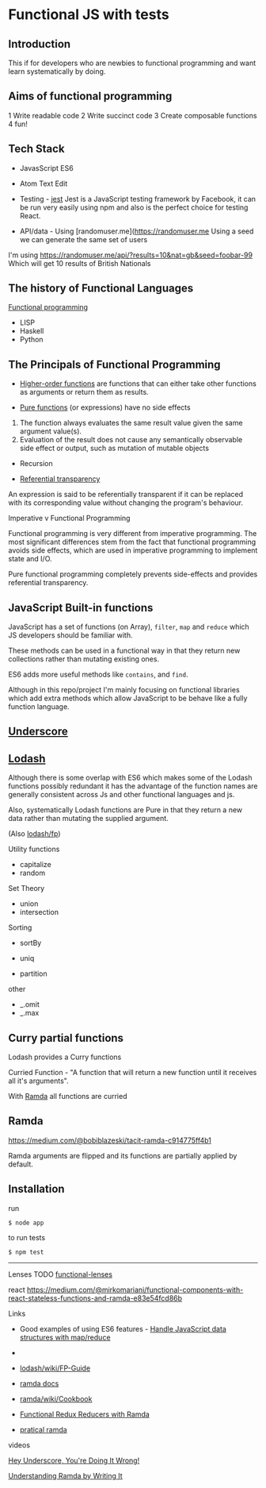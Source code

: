 # Functional JS with tests

## Introduction

This if for developers who are newbies to functional programming and want learn systematically by doing.

## Aims of functional programming

1 Write readable code
2 Write succinct code
3 Create composable functions
4 fun!


## Tech Stack

* JavasScript ES6
* Atom Text Edit
* Testing - [jest](https://facebook.github.io/jest/)
  Jest is a JavaScript testing framework by Facebook, it can be run very easily using npm and also is the perfect choice for testing React.

* API/data - Using [randomuser.me](https://randomuser.me
Using a seed we can generate the same set of users

I'm using https://randomuser.me/api/?results=10&nat=gb&seed=foobar-99
Which will get 10 results of British Nationals



## The history of Functional Languages

[Functional programming](https://en.wikipedia.org/wiki/Functional_programming)
* LISP
* Haskell
* Python

## The Principals of Functional Programming

* [Higher-order functions](https://en.wikipedia.org/wiki/Higher-order_function) are functions that can either take other functions as arguments or return them as results.

* [Pure functions](https://en.wikipedia.org/wiki/Pure_function) (or expressions) have no side effects

1. The function always evaluates the same result value given the same argument value(s).
2. Evaluation of the result does not cause any semantically observable side effect or output, such as mutation of mutable objects

* Recursion

* [Referential transparency](https://en.wikipedia.org/wiki/Referential_transparency)

An expression is said to be referentially transparent if it can be replaced with its corresponding value without changing the program's behaviour.

Imperative v Functional Programming

Functional programming is very different from imperative programming. The most significant differences stem from the fact that functional programming avoids side effects, which are used in imperative programming to implement state and I/O.

Pure functional programming completely prevents side-effects and provides referential transparency.

## JavaScript Built-in functions

JavaScript has a set of functions (on Array), `filter`, `map` and `reduce` which JS developers should be familiar with.

These methods can be used in a functional way in that they return new collections rather than mutating existing ones.

ES6 adds more useful methods like `contains`, and `find`.

Although in this repo/project I'm mainly focusing on functional libraries which add extra methods which allow JavaScript to be behave like a fully function language.

## [Underscore](http://underscorejs.org/)


## [Lodash](https://lodash.com/docs/4.17.4)

Although there is some overlap with ES6 which makes some of the Lodash functions possibly redundant it has the advantage of the function names are generally consistent across Js and other functional languages and js.

Also, systematically Lodash functions are Pure in that they return a new data rather than mutating the supplied argument.

(Also [lodash/fp](https://github.com/lodash/lodash/wiki/FP-Guide))

Utility functions

* capitalize
* random

Set Theory
* union
* intersection

Sorting
* sortBy

* uniq
* partition


other
* _.omit
* _.max


## Curry partial functions

Lodash provides a Curry functions

Curried Function -
"A function that will return a new function until it receives all it's arguments".

With [Ramda](http://ramdajs.com/) all functions are curried

## Ramda

https://medium.com/@bobiblazeski/tacit-ramda-c914775ff4b1


Ramda arguments are flipped and its functions are partially applied by default.


## Installation

run

```$ node app```


to run tests

```$ npm test```

----


Lenses
TODO
[functional-lenses](https://medium.com/@dtipson/functional-lenses-d1aba9e52254)

react
https://medium.com/@mirkomariani/functional-components-with-react-stateless-functions-and-ramda-e83e54fcd86b

Links

* Good examples of using ES6 features - [Handle JavaScript data structures with map/reduce](https://codeburst.io/writing-javascript-with-map-reduce-980602ff2f2f)
* [](https://startupsventurecapital.com/javascript-save-time-by-avoiding-re-writing-these-common-functions-266835c0bf68)

* [lodash/wiki/FP-Guide](https://github.com/lodash/lodash/wiki/FP-Guide)
* [ramda docs](http://ramdajs.com/docs/#)
* [ramda/wiki/Cookbook](https://github.com/ramda/ramda/wiki/Cookbook)
* [Functional Redux Reducers with Ramda](https://alligator.io/react/functional-redux-reducers-with-ramda/)
* [pratical ramda](https://macwright.org/2015/08/27/practical-ramda.html)


videos

[Hey Underscore, You're Doing It Wrong!](https://www.youtube.com/watch?v=m3svKOdZijA)

[Understanding Ramda by Writing It](https://www.youtube.com/watch?v=2k2KvNBIbYQ)
